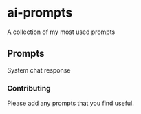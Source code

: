 # ai-prompts
A collection of my most used prompts

## Prompts
System chat response

### Contributing 
Please add any prompts that you find useful.
